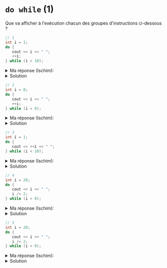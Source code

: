 # `do while` (1)

Que va afficher à l'exécution chacun des groupes d'instructions ci-dessous ?

~~~cpp
// 1
int i = 1;
do {
   cout << i << " ";
   ++i;
} while (i < 10); 
~~~

<details>
<summary> Ma réponse (Ischim):</summary>
1 2 3 4 5 6 7 8 9
</details>

<details>
<summary>Solution</summary>

~~~
1 2 3 4 5 6 7 8 9
~~~
</details>


~~~cpp
// 2
int i = 0;
do {
   cout << i << " ";
   ++i;
} while (i < 0); 
~~~

<details>
<summary> Ma réponse (Ischim):</summary>
0
</details>

<details>
<summary>Solution</summary>

~~~
0
~~~
la boucle est toujours exécutée au moins une fois

</details>

~~~cpp
// 3
int i = 1;
do {
   cout << ++i << " ";
} while (i < 10); 
~~~

<details>
<summary> Ma réponse (Ischim):</summary>
2 3 4 5 6  7 8 9 10
</details>

<details>
<summary>Solution</summary>

~~~
2 3 4 5 6 7 8 9 10
~~~
</details>

~~~cpp
// 4
int i = 20;
do {
   cout << i << " ";
   i /= 2;
} while (i > 0); 
~~~

<details>
<summary> Ma réponse (Ischim):</summary>
20 10 5 2 1
</details>

<details>
<summary>Solution</summary>

~~~
20 10 5 2 1
~~~
</details>

~~~cpp
// 5
int i = 20;
do {
   cout << i << " ";
   i /= 2;
} while (i < 0); 
~~~

<details>
<summary> Ma réponse (Ischim):</summary>
20
</details>

<details>
<summary>Solution</summary>

~~~
20
~~~
</details>
